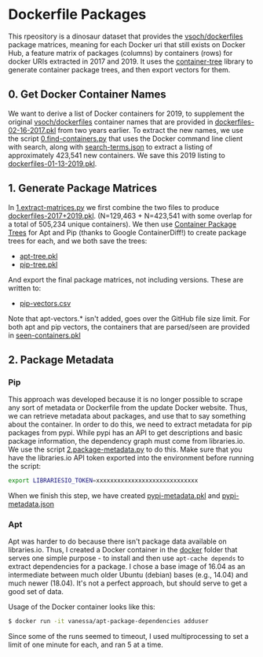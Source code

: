 # Dockerfile Packages

This rpeository is a dinosaur dataset that provides the 
[vsoch/dockerfiles](https://www.github.com/vsoch/dockerfiles) package matrices, 
meaning for each Docker uri that still exists on Docker Hub, a feature matrix of 
packages (columns) by containers (rows) for docker URIs extracted in 2017 and 2019. 
It uses the [container-tree](https://www.github.com/singularityhub/container-tree) library 
to generate container package trees, and then export vectors for them.

## 0. Get Docker Container Names

We want to derive a list of Docker containers for 2019, to supplement the
original [vsoch/dockerfiles](https://www.github.com/vsoch/dockerfiles) 
container names that are provided in [dockerfiles-02-16-2017.pkl](dockerfiles-02-16-2017.pkl)
from two years earlier. To extract the new names, we use the script
[0.find-containers.py](0.find-containers.py) that uses the Docker command line
client with search, along with [search-terms.json](search-terms.json) to extract
a listing of approximately 423,541 new containers. We save this 2019 listing
to [dockerfiles-01-13-2019.pkl](dockerfiles-01-13-2019.pkl).


## 1. Generate Package Matrices

In [1.extract-matrices.py](1.extract-matrices.py) we first combine the two 
files to produce [dockerfiles-2017+2019.pkl](dockerfiles-2017+2019.pkl).
(N=129,463 + N=423,541 with some overlap for a total of 505,234 unique containers).
We then use [Container Package Trees](https://singularityhub.github.io/container-tree/examples/package_tree/) 
for Apt and Pip (thanks to Google ContainerDiff!) to create package trees for each, 
and we both save the trees:

 - [apt-tree.pkl](apt-tree.pkl)
 - [pip-tree.pkl](pip-tree.pkl)

And export the final package matrices, not including versions. These are
written to:

 - [pip-vectors.csv](pip-vectors.csv)

Note that apt-vectors.* isn't added, goes over the GitHub file size limit.
For both apt and pip vectors, the containers that are parsed/seen are
provided in [seen-containers.pkl](seen-containers.pkl)


## 2. Package Metadata

### Pip

This approach was developed because it is no longer possible to scrape any sort
of metadata or Dockerfile from the update Docker website. Thus, we can retrieve
metadata about packages, and use that to say something about the container.
In order to do this, we need to extract metadata for pip packages from
pypi. While pypi has an API to get descriptions and basic package information,
the dependency graph must come from libraries.io. We use the script 
[2.package-metadata.py](2.package-metadata.py) to do this. Make sure that you
have the libraries.io API token exported into the environment before running
the script:

```bash
export LIBRARIESIO_TOKEN=xxxxxxxxxxxxxxxxxxxxxxxxxxxxx
```

When we finish this step, we have created [pypi-metadata.pkl](pypi-metadata.pkl)
and [pypi-metadata.json](pypi-metadata.json)

### Apt

Apt was harder to do because there isn't package data available on libraries.io.
Thus, I created a Docker container in the [docker](docker) folder that serves
one simple purpose - to install and then use `apt-cache depends` to extract
dependencies for a package. I chose a base image of 16.04 as an intermediate 
between much older Ubuntu (debian) bases (e.g., 14.04) and much newer (18.04).
It's not a perfect approach, but should serve to get a good set of data.

Usage of the Docker container looks like this:

```bash
$ docker run -it vanessa/apt-package-dependencies adduser
```

Since some of the runs seemed to timeout, I used multiprocessing to set a limit
of one minute for each, and ran 5 at a time.
